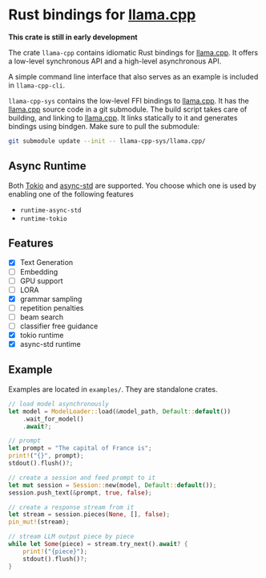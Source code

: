
# Rust bindings for [llama.cpp][1]

**This crate is still in early development**

The crate `llama-cpp` contains idiomatic Rust bindings for [llama.cpp][1].
It offers a low-level synchronous API and a high-level asynchronous API.

A simple command line interface that also serves as an example is included in `llama-cpp-cli`.

`llama-cpp-sys` contains the low-level FFI bindings to [llama.cpp][1]. It has the [llama.cpp][1] source code in a git submodule.
The build script takes care of building, and linking to [llama.cpp][1]. It links statically to it and generates bindings using bindgen.
Make sure to pull the submodule:

```bash
git submodule update --init -- llama-cpp-sys/llama.cpp/
```

## Async Runtime

Both [Tokio][2] and [async-std][3] are supported. You choose which one is used by enabling one of the following features

 - `runtime-async-std`
 - `runtime-tokio`

## Features

 - [x] Text Generation
 - [ ] Embedding
 - [ ] GPU support
 - [ ] LORA
 - [x] grammar sampling
 - [ ] repetition penalties
 - [ ] beam search
 - [ ] classifier free guidance
 - [x] tokio runtime
 - [x] async-std runtime

## Example

Examples are located in `examples/`. They are standalone crates.

```rust
// load model asynchronously
let model = ModelLoader::load(&model_path, Default::default())
    .wait_for_model()
    .await?;

// prompt
let prompt = "The capital of France is";
print!("{}", prompt);
stdout().flush()?;

// create a session and feed prompt to it
let mut session = Session::new(model, Default::default());
session.push_text(&prompt, true, false);

// create a response stream from it
let stream = session.pieces(None, [], false);
pin_mut!(stream);

// stream LLM output piece by piece
while let Some(piece) = stream.try_next().await? {
    print!("{piece}");
    stdout().flush()?;
}
```

[1]: https://github.com/ggerganov/llama.cpp
[2]: https://tokio.rs/
[3]: https://async.rs/